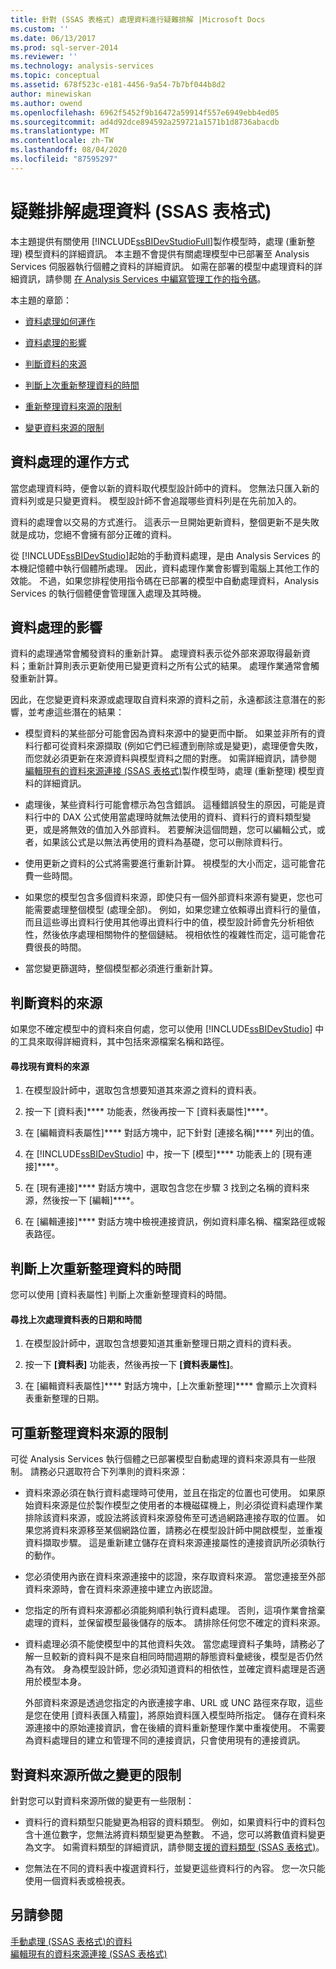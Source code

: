 ```yaml
---
title: 針對 (SSAS 表格式) 處理資料進行疑難排解 |Microsoft Docs
ms.custom: ''
ms.date: 06/13/2017
ms.prod: sql-server-2014
ms.reviewer: ''
ms.technology: analysis-services
ms.topic: conceptual
ms.assetid: 678f523c-e181-4456-9a54-7b7bf044b8d2
author: minewiskan
ms.author: owend
ms.openlocfilehash: 6962f5452f9b16472a59914f557e6949ebb4ed05
ms.sourcegitcommit: ad4d92dce894592a259721a1571b1d8736abacdb
ms.translationtype: MT
ms.contentlocale: zh-TW
ms.lasthandoff: 08/04/2020
ms.locfileid: "87595297"
---
```

# <a name="troubleshoot-process-data-ssas-tabular"></a>疑難排解處理資料 (SSAS 表格式)
  本主題提供有關使用 [!INCLUDE[ssBIDevStudioFull](../includes/ssbidevstudiofull-md.md)]製作模型時，處理 (重新整理) 模型資料的詳細資訊。 本主題不會提供有關處理模型中已部署至 Analysis Services 伺服器執行個體之資料的詳細資訊。 如需在部署的模型中處理資料的詳細資訊，請參閱 [在 Analysis Services 中編寫管理工作的指令碼](script-administrative-tasks-in-analysis-services.md)。  
  
 本主題的章節：  
  
-   [資料處理如何運作](#bkmk_how_df_works)  
  
-   [資料處理的影響](#bkmk_impact_of_df)  
  
-   [判斷資料的來源](#bkmk_det_source)  
  
-   [判斷上次重新整理資料的時間](#bkmk_det_last_ref)  
  
-   [重新整理資料來源的限制](#bkmk_restrictions)  
  
-   [變更資料來源的限制](#bkmk_rest_changes)  
  
##  <a name="how-data-processing-works"></a><a name="bkmk_how_df_works"></a>資料處理的運作方式  
 當您處理資料時，便會以新的資料取代模型設計師中的資料。 您無法只匯入新的資料列或是只變更資料。 模型設計師不會追蹤哪些資料列是在先前加入的。  
  
 資料的處理會以交易的方式進行。 這表示一旦開始更新資料，整個更新不是失敗就是成功，您絕不會擁有部分正確的資料。  
  
 從 [!INCLUDE[ssBIDevStudio](../includes/ssbidevstudio-md.md)]起始的手動資料處理，是由 Analysis Services 的本機記憶體中執行個體所處理。 因此，資料處理作業會影響到電腦上其他工作的效能。 不過，如果您排程使用指令碼在已部署的模型中自動處理資料，Analysis Services 的執行個體便會管理匯入處理及其時機。  
  
##  <a name="impact-of-data-processing"></a><a name="bkmk_impact_of_df"></a>資料處理的影響  
 資料的處理通常會觸發資料的重新計算。  處理資料表示從外部來源取得最新資料；重新計算則表示更新使用已變更資料之所有公式的結果。 處理作業通常會觸發重新計算。  
  
 因此，在您變更資料來源或處理取自資料來源的資料之前，永遠都該注意潛在的影響，並考慮這些潛在的結果：  
  
-   模型資料的某些部分可能會因為資料來源中的變更而中斷。 如果並非所有的資料行都可從資料來源擷取 (例如它們已經遭到刪除或是變更)，處理便會失敗，而您就必須更新在來源資料與模型資料之間的對應。 如需詳細資訊，請參閱 [編輯現有的資料來源連接 &#40;SSAS 表格式&#41;](edit-an-existing-data-source-connection-ssas-tabular.md)製作模型時，處理 (重新整理) 模型資料的詳細資訊。  
  
-   處理後，某些資料行可能會標示為包含錯誤。 這種錯誤發生的原因，可能是資料行中的 DAX 公式使用當處理時就無法使用的資料、資料行的資料類型變更，或是將無效的值加入外部資料。 若要解決這個問題，您可以編輯公式，或者，如果該公式是以無法再使用的資料為基礎，您可以刪除資料行。  
  
-   使用更新之資料的公式將需要進行重新計算。 視模型的大小而定，這可能會花費一些時間。  
  
-   如果您的模型包含多個資料來源，即使只有一個外部資料來源有變更，您也可能需要處理整個模型 (處理全部)。 例如，如果您建立依賴導出資料行的量值，而且這些導出資料行使用其他導出資料行中的值，模型設計師會先分析相依性，然後依序處理相關物件的整個鏈結。 視相依性的複雜性而定，這可能會花費很長的時間。  
  
-   當您變更篩選時，整個模型都必須進行重新計算。  
  
##  <a name="determining-the-source-of-data"></a><a name="bkmk_det_source"></a>判斷資料的來源  
 如果您不確定模型中的資料來自何處，您可以使用 [!INCLUDE[ssBIDevStudio](../includes/ssbidevstudio-md.md)] 中的工具來取得詳細資料，其中包括來源檔案名稱和路徑。  
  
#### <a name="to-find-the-source-of-existing-data"></a>尋找現有資料的來源  
  
1.  在模型設計師中，選取包含想要知道其來源之資料的資料表。  
  
2.  按一下 [資料表]**** 功能表，然後再按一下 [資料表屬性]****。  
  
3.  在 [編輯資料表屬性]**** 對話方塊中，記下針對 [連接名稱]**** 列出的值。  
  
4.  在 [!INCLUDE[ssBIDevStudio](../includes/ssbidevstudio-md.md)] 中，按一下 [模型]**** 功能表上的 [現有連接]****。  
  
5.  在 [現有連接]**** 對話方塊中，選取包含您在步驟 3 找到之名稱的資料來源，然後按一下 [編輯]****。  
  
6.  在 [編輯連接]**** 對話方塊中檢視連接資訊，例如資料庫名稱、檔案路徑或報表路徑。  
  
##  <a name="determining-when-data-was-last-refreshed"></a><a name="bkmk_det_last_ref"></a>判斷上次重新整理資料的時間  
 您可以使用 [資料表屬性] 判斷上次重新整理資料的時間。  
  
#### <a name="to-find-the-date-and-time-that-a-table-was-last-processed"></a>尋找上次處理資料表的日期和時間  
  
1.  在模型設計師中，選取包含想要知道其重新整理日期之資料的資料表。  
  
2.  按一下 **[資料表]** 功能表，然後再按一下 **[資料表屬性]**。  
  
3.  在 [編輯資料表屬性]**** 對話方塊中，[上次重新整理]**** 會顯示上次資料表重新整理的日期。  
  
##  <a name="restrictions-on-refreshable-data-sources"></a><a name="bkmk_restrictions"></a>可重新整理資料來源的限制  
 可從 Analysis Services 執行個體之已部署模型自動處理的資料來源具有一些限制。 請務必只選取符合下列準則的資料來源：  
  
-   資料來源必須在執行資料處理時可使用，並且在指定的位置也可使用。 如果原始資料來源是位於製作模型之使用者的本機磁碟機上，則必須從資料處理作業排除該資料來源，或設法將該資料來源發佈至可透過網路連接存取的位置。 如果您將資料來源移至某個網路位置，請務必在模型設計師中開啟模型，並重複資料擷取步驟。 這是重新建立儲存在資料來源連接屬性的連接資訊所必須執行的動作。  
  
-   您必須使用內嵌在資料來源連接中的認證，來存取資料來源。 當您連接至外部資料來源時，會在資料來源連接中建立內嵌認證。  
  
-   您指定的所有資料來源都必須能夠順利執行資料處理。 否則，這項作業會捨棄處理的資料，並保留模型最後儲存的版本。 請排除任何您不確定的資料來源。  
  
-   資料處理必須不能使模型中的其他資料失效。 當您處理資料子集時，請務必了解一旦較新的資料與不是來自相同時間週期的靜態資料彙總後，模型是否仍然為有效。 身為模型設計師，您必須知道資料的相依性，並確定資料處理是否適用於模型本身。  
  
     外部資料來源是透過您指定的內嵌連接字串、URL 或 UNC 路徑來存取，這些是您在使用 [資料表匯入精靈]，將原始資料匯入模型時所指定。 儲存在資料來源連接中的原始連接資訊，會在後續的資料重新整理作業中重複使用。 不需要為資料處理目的建立和管理不同的連接資訊，只會使用現有的連接資訊。  
  
##  <a name="restrictions-on-changes-to-a-data-source"></a><a name="bkmk_rest_changes"></a>對資料來源所做之變更的限制  
 針對您可以對資料來源所做的變更有一些限制：  
  
-   資料行的資料類型只能變更為相容的資料類型。 例如，如果資料行中的資料包含十進位數字，您無法將資料類型變更為整數。 不過，您可以將數值資料變更為文字。 如需資料類型的詳細資訊，請參閱[支援的資料類型 &#40;SSAS 表格式&#41;](tabular-models/data-types-supported-ssas-tabular.md)。  
  
-   您無法在不同的資料表中複選資料行，並變更這些資料行的內容。 您一次只能使用一個資料表或檢視表。  
  
## <a name="see-also"></a>另請參閱  
 [手動處理 &#40;SSAS 表格式&#41;的資料](manually-process-data-ssas-tabular.md)   
 [編輯現有的資料來源連接 &#40;SSAS 表格式&#41;](edit-an-existing-data-source-connection-ssas-tabular.md)  
  
  
